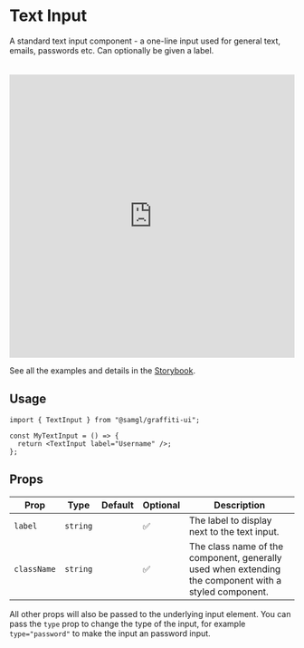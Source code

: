 # Text Input

A standard text input component - a one-line input used for general text, emails, passwords etc. Can optionally be given a label.

<iframe src="https://samhynds.github.io/graffiti-ui/?path=/story/forms-text-input--text-input-with-label&viewMode=story&shortcuts=false&singleStory=true"
     style="width:100%; height:500px; border:0; margin-top: 20px;"
     title="graffiti-text-input-example-1"
   ></iframe>

See all the examples and details in the [Storybook](https://samhynds.github.io/graffiti-ui/?path=/docs/forms-text-input--docs).

## Usage

```tsx
import { TextInput } from "@samgl/graffiti-ui";

const MyTextInput = () => {
  return <TextInput label="Username" />;
};
```

## Props

| Prop        | Type     | Default | Optional | Description                                                                                           |
| ----------- | -------- | ------- | -------- | ----------------------------------------------------------------------------------------------------- |
| `label`     | `string` |         | ✅       | The label to display next to the text input.                                                          |
| `className` | `string` |         | ✅       | The class name of the component, generally used when extending the component with a styled component. |

All other props will also be passed to the underlying input element. You can pass the `type` prop to change the type of the input, for example `type="password"` to make the input an password input.
